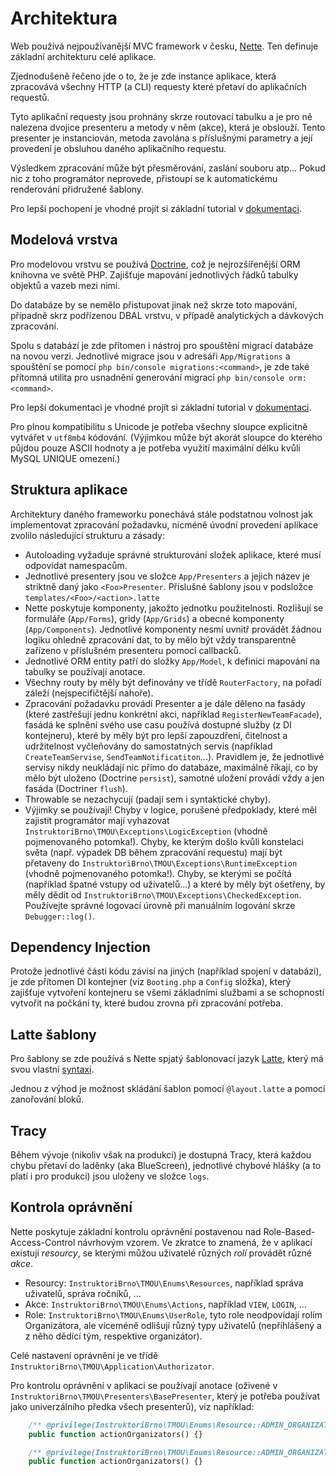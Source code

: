 # Architektura

Web používá nejpoužívanější MVC framework v česku, [Nette](https://nette.org/cs/). Ten definuje základní architekturu
celé aplikace.
 
Zjednodušeně řečeno jde o to, že je zde instance aplikace, která zpracovává všechny HTTP (a CLI) requesty
které přetaví do aplikačních requestů.

Tyto aplikační requesty jsou prohnány skrze routovací tabulku a je pro ně nalezena dvojice presenteru a metody v něm (akce),
která je obslouží. Tento presenter je instanciován, metoda zavolána s příslušnými parametry a její provedení je obsluhou
daného aplikačního requestu.

Výsledkem zpracování může být přesměrování, zaslání souboru atp... Pokud nic z toho programátor neprovede, přistoupí se
k automatickému renderování přidružené šablony.

Pro lepší pochopení je vhodné projít si základní tutorial v [dokumentaci](https://doc.nette.org/cs/3.0/quickstart).

## Modelová vrstva

Pro modelovou vrstvu se používá [Doctrine](), což je nejrozšířenější ORM knihovna ve světě PHP. Zajišťuje
mapování jednotlivých řádků tabulky objektů a vazeb mezi nimi.

Do databáze by se nemělo přistupovat jinak než skrze toto mapování, případně skrz podřízenou DBAL vrstvu, v případě
analytických a dávkových zpracování.

Spolu s databází je zde přítomen i nástroj pro spouštění migrací databáze na novou verzi. Jednotlivé migrace jsou
v adresáři `App/Migrations` a spouštění se pomocí `php bin/console migrations:<command>`, je zde také přítomná utilita
pro  usnadnění generování migrací `php bin/console orm:<command>`.

Pro lepší dokumentaci je vhodné projít si základní tutorial v [dokumentaci](https://www.doctrine-project.org/projects/doctrine-orm/en/2.6/tutorials/getting-started.html).

Pro plnou kompatibilitu s Unicode je potřeba všechny sloupce explicitně vytvářet v `utf8mb4` kódování. (Výjimkou může být akorát sloupce do kterého půjdou pouze ASCII hodnoty a je potřeba využití maximální délku kvůli MySQL UNIQUE omezení.)

## Struktura aplikace

Architektury daného frameworku ponechává stále podstatnou volnost jak implementovat zpracování požadavku, nicméně
úvodní provedení aplikace zvolilo následující strukturu a zásady:

- Autoloading vyžaduje správné strukturování složek aplikace, které musí odpovídat namespacům.
- Jednotlivé presentery jsou ve složce `App/Presenters` a jejich název je striktně daný jako `<Foo>Presenter`. Příslušné
  šablony jsou v podsložce `templates/<Foo>/<action>.latte`
- Nette poskytuje komponenty, jakožto jednotku použitelnosti. Rozlišují se formuláře (`App/Forms`), gridy (`App/Grids`) a obecné komponenty (`App/Components`).
  Jednotlivé komponenty nesmí uvnitř provádět žádnou logiku ohledně zpracování dat, to by mělo být vždy transparentně zařízeno v příslušném presenteru pomocí callbacků.
- Jednotlivé ORM entity patří do složky `App/Model`, k definici mapování na tabulky se používají anotace.
- Všechny routy by měly být definovány ve třídě `RouterFactory`, na pořadí záleží (nejspecifičtější nahoře).
- Zpracování požadavku provádí Presenter a je dále děleno na fasády (které zastřešují jednu konkrétní akci, například `RegisterNewTeamFacade`),
  fasádá ke splnění svého use casu používá dostupné služby (z DI kontejneru), které by měly být pro lepší zapouzdření, čitelnost a udržitelnost
  vyčleňovány do samostatných servis (například `CreateTeamServise`, `SendTeamNotificatiton`...). Pravidlem je, že
  jednotlivé servisy nikdy neukládají nic přímo do databáze, maximálně říkají, co by mělo být uloženo (Doctrine `persist`), samotné uložení provádí
  vždy a jen fasáda (Doctriner `flush`).
- Throwable se nezachycují (padají sem i syntaktické chyby).
- Výjimky se používají! Chyby v logice, porušené předpoklady, které měl zajistit programátor
  mají vyhazovat `InstruktoriBrno\TMOU\Exceptions\LogicException` (vhodně pojmenovaného potomka!). Chyby, ke kterým došlo kvůli konstelaci světa (např. výpadek DB během zpracování requestu) mají být přetaveny do `InstruktoriBrno\TMOU\Exceptions\RuntimeException` (vhodně pojmenovaného potomka!).
  Chyby, se kterými se počítá (například špatné vstupy od uživatelů...) a které by měly být ošetřeny, by měly dědit od `InstruktoriBrno\TMOU\Exceptions\CheckedException`.
  Používejte správné logovací úrovně při manuálním logování skrze `Debugger::log()`. 

## Dependency Injection

Protože jednotlivé části kódu závisí na jiných (například spojení v databázi), je zde přítomen DI kontejner
(viz `Booting.php` a `Config` složka), který zajišťuje vytvoření kontejneru se všemi základními službami a se schopností
vytvořit na počkání ty, které budou zrovna při zpracování potřeba.

## Latte šablony

Pro šablony se zde používá s Nette spjatý šablonovací jazyk [Latte](https://latte.nette.org/cs/), který má svou
vlastní [syntaxi](https://latte.nette.org/cs/guide).

Jednou z výhod je možnost skládání šablon pomocí `@layout.latte` a pomocí zanořování bloků.

## Tracy

Během vývoje (nikoliv však na produkci) je dostupná Tracy, která každou chybu přetaví do laděnky (aka BlueScreen),
jednotlivé chybové hlášky (a to platí i pro produkci) jsou uloženy ve složce `logs`.

## Kontrola oprávnění

Nette poskytuje základní kontrolu oprávnění postavenou nad Role-Based-Access-Control návrhovým vzorem.
Ve zkratce to znamená, že v aplikací existují *resourcy*, se kterými můžou uživatelé různých *rolí* provádět různé *akce*.

- Resourcy: `InstruktoriBrno\TMOU\Enums\Resources`, například správa uživatelů, správa ročníků, ...
- Akce: `InstruktoriBrno\TMOU\Enums\Actions`, například `VIEW`, `LOGIN`, ...
- Role: `InstruktoriBrno\TMOU\Enums\UserRole`, tyto role neodpovídají rolím Organizátora, ale víceméně odlišují různý typy uživatelů (nepřihlášený a z něho dědící tým, respektive organizátor).

Celé nastavení oprávnění je ve třídě `InstruktoriBrno\TMOU\Application\Authorizator`.

Pro kontrolu oprávnění v aplikaci se používají anotace (oživené v `InstruktoriBrno\TMOU\Presenters\BasePresenter`, který je potřeba používat jako univerzálního předka všech presenterů), viz například:

```php
    /** @privilege(InstruktoriBrno\TMOU\Enums\Resource::ADMIN_ORGANIZATORS,InstruktoriBrno\TMOU\Enums\Action::VIEW) */
    public function actionOrganizators() {}
```

```php
    /** @privilege(InstruktoriBrno\TMOU\Enums\Resource::ADMIN_ORGANIZATORS,InstruktoriBrno\TMOU\Enums\Action::VIEW, Jetasys\Papilio\Enums\PrivilegeEnforceMethod::NOT_AVAILABLE) */
    public function actionOrganizators() {}
```
